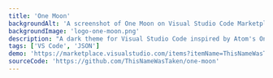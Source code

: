 ```yaml
---
title: 'One Moon'
backgroundAlt: 'A screenshot of One Moon on Visual Studio Code Marketplace'
backgroundImage: 'logo-one-moon.png'
description: "A dark theme for Visual Studio Code inspired by Atom's One Dark color theme."
tags: ['VS Code', 'JSON']
demo: 'https://marketplace.visualstudio.com/items?itemName=ThisNameWasTaken.one-moon'
sourceCode: 'https://github.com/ThisNameWasTaken/one-moon'
---
```

